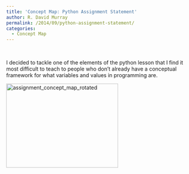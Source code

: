 ```yaml
---
title: 'Concept Map: Python Assignment Statement'
author: R. David Murray
permalink: /2014/09/python-assignment-statement/
categories:
  - Concept Map
---
```

&nbsp;

I decided to tackle one of the elements of the python lesson that I find it most difficult to teach to people who don&#8217;t already have a conceptual framework for what variables and values in programming are.

[<img class="alignnone size-medium wp-image-8867" alt="assignment_concept_map_rotated" src="http://teaching.software-carpentry.org/wp-content/uploads/2014/09/assignment_concept_map_rotated-300x225.jpg" width="300" height="225" />][1]

 [1]: http://teaching.software-carpentry.org/wp-content/uploads/2014/09/assignment_concept_map_rotated.jpg

